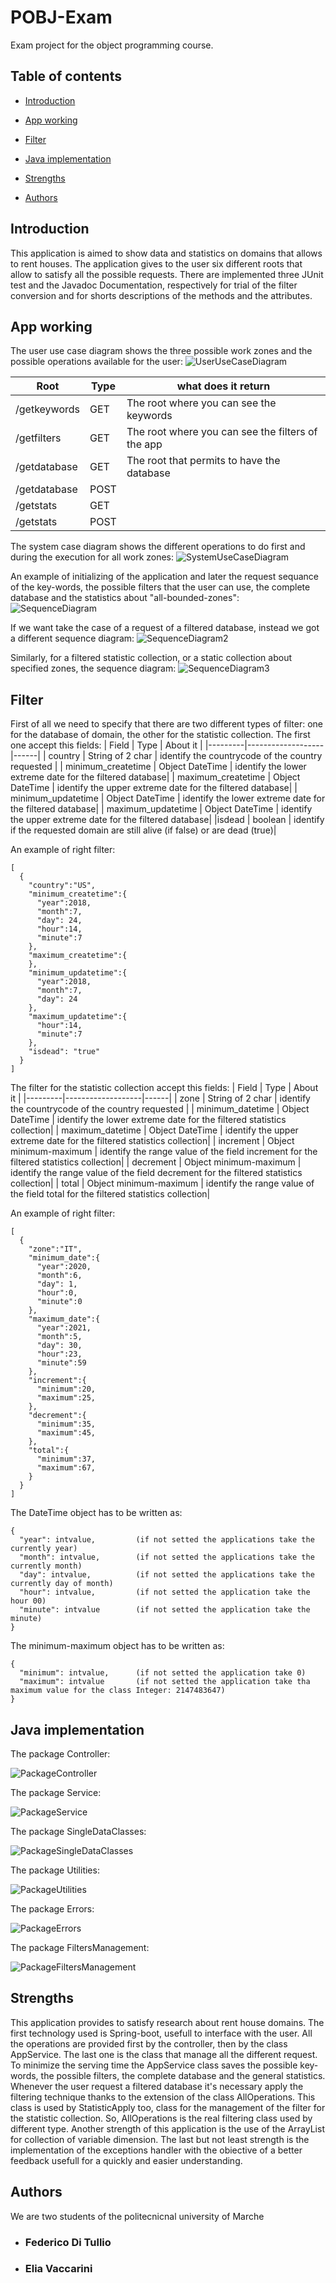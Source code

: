 # POBJ-Exam

Exam project for the object programming course.

## Table of contents

* [Introduction](#Introduction)

* [App working](#App-working)

* [Filter](FIlter)

* [Java implementation](#Java-implementation)

* [Strengths](#Strengths)

* [Authors](#Authors)

## Introduction

This application is aimed to show data and statistics on domains that allows to rent houses. The application gives to the user six different roots that allow to satisfy all the possible requests. There are implemented three JUnit test and the Javadoc Documentation, respectively for trial of the filter conversion and for shorts descriptions of the methods and the attributes.

## App working
The user use case diagram shows the three possible work zones and the possible operations available for the user:
![UserUseCaseDiagram](./UmlDiagram/NewModelUserUseCaseDiagram.jpg)

| Root | Type | what does it return |
|---|---|---|
| /getkeywords | GET |The root where you can see the keywords
| /getfilters | GET |The root where you can see the filters of the app
| /getdatabase | GET |The root that permits to have the database
| /getdatabase | POST |
| /getstats | GET |
| /getstats | POST |

The system case diagram shows the different operations to do first and during the execution for all work zones:
![SystemUseCaseDiagram](./UmlDiagram/NewModelSystemCaseDiagram.jpg)

An example of initializing of the application and later the request sequance of the key-words, the possible filters that the user can use, the complete database and the statistics about "all-bounded-zones":
![SequenceDiagram](./UmlDiagram/NewModelSequenceDiagram.jpg)

If we want take the case of a request of a filtered database, instead we got a different sequence diagram:
![SequenceDiagram2](./UmlDiagram/NewModelSequenceDiagram2.jpg)

Similarly, for a filtered statistic collection, or a static collection about specified zones, the sequence diagram:
![SequenceDiagram3](./UmlDiagram/NewModelSequenceDiagram3.jpg)

## Filter
First of all we need to specify that there are two different types of filter: one for the database of domain, the other for the statistic collection.
The first one accept this fields:
| Field | Type | About it |
|---------|-------------------|------|
| country | String of 2 char | identify the countrycode of the country requested |
| minimum_createtime | Object DateTime | identify the lower extreme date for the filtered database|
| maximum_createtime | Object DateTime | identify the upper extreme date for the filtered database|
| minimum_updatetime | Object DateTime | identify the lower extreme date for the filtered database|
| maximum_updatetime | Object DateTime | identify the upper extreme date for the filtered database|
|isdead | boolean | identify if the requested domain are still alive (if false) or are dead (true)|


An example of right filter:
```
[
  {
    "country":"US",
    "minimum_createtime":{
      "year":2018,
      "month":7,
      "day": 24,
      "hour":14,
      "minute":7
    },
    "maximum_createtime":{
    },
    "minimum_updatetime":{
      "year":2018,
      "month":7,
      "day": 24
    }, 
    "maximum_updatetime":{   
      "hour":14,
      "minute":7
    },
    "isdead": "true"
  }		      
]
```


The filter for the statistic collection accept this fields:
| Field | Type | About it |
|---------|-------------------|------|
| zone | String of 2 char | identify the countrycode of the country requested |
| minimum_datetime | Object DateTime | identify the lower extreme date for the filtered statistics collection|
| maximum_datetime | Object DateTime | identify the upper extreme date for the filtered statistics collection|
| increment | Object minimum-maximum | identify the range value of the field increment for the filtered statistics collection|
| decrement | Object minimum-maximum | identify the range value of the field decrement for the filtered statistics collection|
| total | Object minimum-maximum | identify the range value of the field total for the filtered statistics collection|

An example of right filter:
```
[
  {
    "zone":"IT",
    "minimum_date":{
      "year":2020,
      "month":6,
      "day": 1,
      "hour":0,
      "minute":0
    },
    "maximum_date":{
      "year":2021,
      "month":5,
      "day": 30,
      "hour":23,
      "minute":59
    },
    "increment":{
      "minimum":20,
      "maximum":25,
    },
    "decrement":{
      "minimum":35,
      "maximum":45,
    },
    "total":{
      "minimum":37,
      "maximum":67,
    }
  }		      
]

```

The DateTime object has to be written as:

```
{
  "year": intvalue,         (if not setted the applications take the currently year)
  "month": intvalue,        (if not setted the applications take the currently month)
  "day": intvalue,          (if not setted the applications take the currently day of month)
  "hour": intvalue,         (if not setted the application take the hour 00)
  "minute": intvalue        (if not setted the application take the minute) 
}
```

The minimum-maximum object has to be written as:
```
{
  "minimum": intvalue,      (if not setted the application take 0)
  "maximum": intvalue       (if not setted the application take tha maximum value for the class Integer: 2147483647)
}
```

## Java implementation
The package Controller:

![PackageController](./UmlDiagram/PackageController.JPG)

The package Service:

![PackageService](./UmlDiagram/PackageService.JPG)

The package SingleDataClasses:

![PackageSingleDataClasses](./UmlDiagram/PackageSingleDataClasses.JPG)


The package Utilities:

![PackageUtilities](./UmlDiagram/PackageUtilities.JPG)

The package Errors:

![PackageErrors](./UmlDiagram/PackageErrors.JPG)


The package FiltersManagement:

![PackageFiltersManagement](./UmlDiagram/PackageFiltersManagement.JPG)


## Strengths
This application provides to satisfy research about rent house domains. The first technology used is Spring-boot, usefull to interface with the user. All the operations are provided first by the controller, then by the class AppService. The last one is the class that manage all the different request. To minimize the serving time the AppService class saves the possible key-words, the possible filters, the complete database and the general statistics. Whenever the user request a filtered database it's necessary apply the filtering technique thanks to the extension of the class AllOperations. This class is used by StatisticApply too, class for the management of the filter for the statistic collection. So, AllOperations is the real filtering class used by different type. Another strength of this application is the use of the ArrayList for collection of variable dimension. The last but not least strength is the implementation of the exceptions handler with the obiective of a better feedback usefull for a quickly and easier understanding.


## Authors

We are two students of the politecnicnal university of Marche

- ### Federico Di Tullio
- ### Elia Vaccarini


